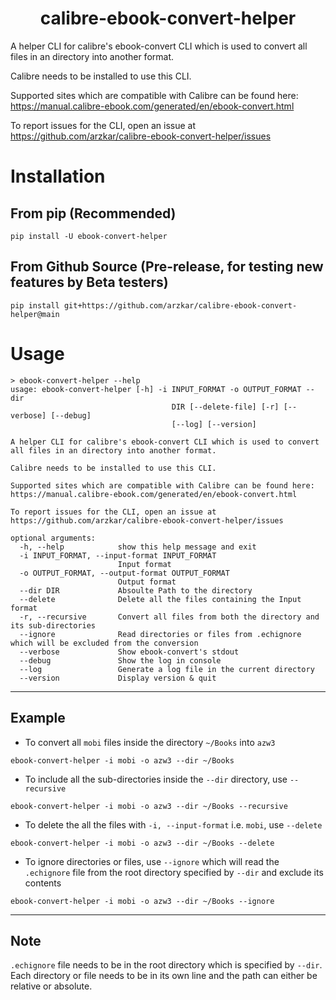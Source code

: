 <h1 align="center">calibre-ebook-convert-helper</h1>

A helper CLI for calibre's ebook-convert CLI which is used to convert all files in an directory into another format.<br>

Calibre needs to be installed to use this CLI.<br>

Supported sites which are compatible with Calibre can be found here: https://manual.calibre-ebook.com/generated/en/ebook-convert.html<br>

To report issues for the CLI, open an issue at https://github.com/arzkar/calibre-ebook-convert-helper/issues

# Installation

## From pip (Recommended)

```
pip install -U ebook-convert-helper
```

## From Github Source (Pre-release, for testing new features by Beta testers)

```
pip install git+https://github.com/arzkar/calibre-ebook-convert-helper@main
```

# Usage

```
> ebook-convert-helper --help
usage: ebook-convert-helper [-h] -i INPUT_FORMAT -o OUTPUT_FORMAT --dir
                                    DIR [--delete-file] [-r] [--verbose] [--debug]
                                    [--log] [--version]

A helper CLI for calibre's ebook-convert CLI which is used to convert all files in an directory into another format.

Calibre needs to be installed to use this CLI.

Supported sites which are compatible with Calibre can be found here: https://manual.calibre-ebook.com/generated/en/ebook-convert.html

To report issues for the CLI, open an issue at https://github.com/arzkar/calibre-ebook-convert-helper/issues

optional arguments:
  -h, --help            show this help message and exit
  -i INPUT_FORMAT, --input-format INPUT_FORMAT
                        Input format
  -o OUTPUT_FORMAT, --output-format OUTPUT_FORMAT
                        Output format
  --dir DIR             Absoulte Path to the directory
  --delete              Delete all the files containing the Input format
  -r, --recursive       Convert all files from both the directory and its sub-directories
  --ignore              Read directories or files from .echignore which will be excluded from the conversion
  --verbose             Show ebook-convert's stdout
  --debug               Show the log in console
  --log                 Generate a log file in the current directory
  --version             Display version & quit
```

---

## Example

- To convert all `mobi` files inside the directory `~/Books` into `azw3`

```
ebook-convert-helper -i mobi -o azw3 --dir ~/Books
```

- To include all the sub-directories inside the `--dir` directory, use `--recursive`

```
ebook-convert-helper -i mobi -o azw3 --dir ~/Books --recursive
```

- To delete the all the files with `-i, --input-format` i.e. `mobi`, use `--delete`

```
ebook-convert-helper -i mobi -o azw3 --dir ~/Books --delete
```

- To ignore directories or files, use `--ignore` which will read the `.echignore` file from the root directory specified by `--dir` and exclude its contents

```
ebook-convert-helper -i mobi -o azw3 --dir ~/Books --ignore
```

---

## Note

`.echignore` file needs to be in the root directory which is specified by `--dir`. Each directory or file needs to be in its own line and the path can either be relative or absolute.
